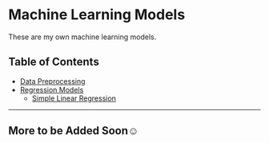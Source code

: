 # Machine Learning Models
These are my own machine learning models.
## Table of Contents
- [Data Preprocessing](https://github.com/d4rk-lucif3r/Machine-Learning-Models/tree/main/Data%20Preprocessing)
- [Regression Models](https://github.com/d4rk-lucif3r/Machine-Learning-Models/tree/main/Regression/)
  * [Simple Linear Regression](https://github.com/d4rk-lucif3r/Machine-Learning-Models/tree/main/Regression/Simple%20Linear%20Regression)
---
## More to be Added Soon☺
